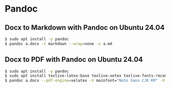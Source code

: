 # Pandoc

## Docx to Markdown with Pandoc on Ubuntu 24.04

```bash
$ sudo apt install -y pandoc
$ pandoc a.docx -t markdown --wrap=none -o a.md
```

## Docx to PDF with Pandoc on Ubuntu 24.04

```bash
$ sudo apt install -y pandoc
$ sudo apt install texlive-latex-base texlive-xetex texlive-fonts-recommended texlive-latex-extra texlive-fonts-extra fonts-noto-cjk fonts-noto-cjk-extra
$ pandoc a.docx --pdf-engine=xelatex -V mainfont="Noto Sans CJK KR" -V geometry:margin=0.5in -o a.pdf
```

